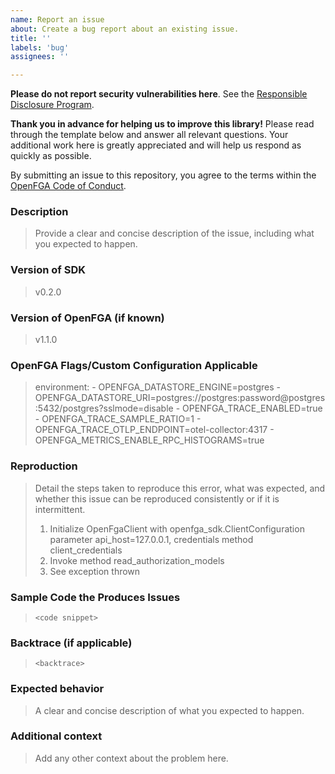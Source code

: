 ```yaml
---
name: Report an issue
about: Create a bug report about an existing issue.
title: ''
labels: 'bug'
assignees: ''

---
```


**Please do not report security vulnerabilities here**. See the [Responsible Disclosure Program](https://github.com/openfga/js-sdk/blob/main/.github/SECURITY.md).

**Thank you in advance for helping us to improve this library!** Please read through the template below and answer all relevant questions. Your additional work here is greatly appreciated and will help us respond as quickly as possible.

By submitting an issue to this repository, you agree to the terms within the [OpenFGA Code of Conduct](https://github.com/openfga/rfcs/blob/main/CODE-OF-CONDUCT.md).

### Description

> Provide a clear and concise description of the issue, including what you expected to happen.

### Version of SDK

> v0.2.0

### Version of OpenFGA (if known)

> v1.1.0

### OpenFGA Flags/Custom Configuration Applicable

>    environment:
>      - OPENFGA_DATASTORE_ENGINE=postgres
>      - OPENFGA_DATASTORE_URI=postgres://postgres:password@postgres:5432/postgres?sslmode=disable
>      - OPENFGA_TRACE_ENABLED=true
>      - OPENFGA_TRACE_SAMPLE_RATIO=1
>      - OPENFGA_TRACE_OTLP_ENDPOINT=otel-collector:4317
>      - OPENFGA_METRICS_ENABLE_RPC_HISTOGRAMS=true

### Reproduction

> Detail the steps taken to reproduce this error, what was expected, and whether this issue can be reproduced consistently or if it is intermittent.
>
> 1. Initialize OpenFgaClient with openfga_sdk.ClientConfiguration parameter api_host=127.0.0.1, credentials method client_credentials
> 2. Invoke method read_authorization_models
> 3. See exception thrown

### Sample Code the Produces Issues

>
> ```
> <code snippet>
> ```

### Backtrace (if applicable)

> ```
> <backtrace>
> ```


### Expected behavior
> A clear and concise description of what you expected to happen.

### Additional context
> Add any other context about the problem here.
